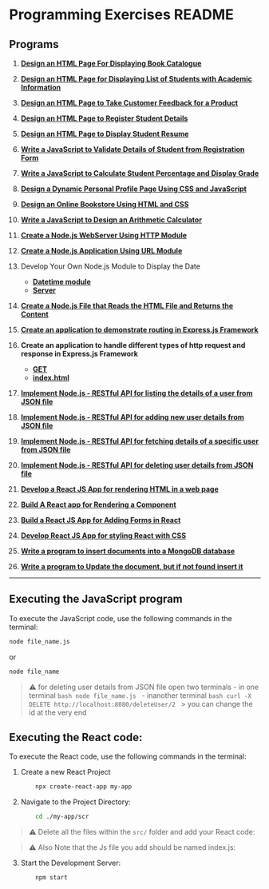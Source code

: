 # Programming Exercises README


## Programs

1. **[Design an HTML Page For Displaying Book Catalogue](./1.html)**

2. **[Design an HTML Page for Displaying List of Students with Academic Information](./2.html)**

3. **[Design an HTML Page to Take Customer Feedback for a Product](./3.html)**

4. **[Design an HTML Page to Register Student Details](./4.html)**

5. **[Design an HTML Page to Display Student Resume](./5.html)**

6. **[Write a JavaScript to Validate Details of Student from Registration Form](./6.html)**

7. **[Write a JavaScript to Calculate Student Percentage and Display Grade](./7.html)**

8. **[Design a Dynamic Personal Profile Page Using CSS and JavaScript](./8.html)**

9. **[Design an Online Bookstore Using HTML and CSS](./9.html)**

10. **[Write a JavaScript to Design an Arithmetic Calculator](./10.html)**

11. **[Create a Node.js WebServer Using HTTP Module](./11.js)**

12. **[Create a Node.js Application Using URL Module](./12.js)**

13. Develop Your Own Node.js Module to Display the Date
    - **[Datetime module](./13_b.js)**
    - **[Server](./13_a.js)**

14. **[Create a Node.js File that Reads the HTML File and Returns the Content](./14.js)**

15. **[Create an application to demonstrate routing in Express.js Framework](./15_Server.js)**

16. **Create an application to handle different types of http request and response in Express.js Framework**
    - **[GET](./16_GET.js)**
    - **[index.html](./index.html)**

17. **[Implement Node.js - RESTful API for listing the details of a user from JSON file](./17ListUsers.js)**

18. **[Implement Node.js - RESTful API for adding new user details from JSON file](./18AddUser.js)**

19. **[Implement Node.js - RESTful API for fetching details of a specific user from JSON file](./19ShowUser.js)**

20. **[Implement Node.js - RESTful API for deleting user details from JSON file](./20DeleteUser.js)**
21. **[Develop a React JS App for rendering HTML in a web page](./react-app/src/21.js)**
22. **[Build A React app for Rendering a Component](./react-app/src/22.js)**
23. **[Build a React JS App for Adding Forms in React](./react-app/src/23.js)**
24. **[Develop React JS App for styling React with CSS](./react-app/src/24.js)**
25. **[Write a program to insert documents into a MongoDB database](./25.js)**
26. **[Write a program to Update the document, but if not found insert it](./26.js)**

---
## Executing the JavaScript program

To execute the JavaScript code, use the following commands in the terminal:

```bash
node file_name.js
```
or
```bash
node file_name
```
> ⚠️ for deleting user details from JSON file open two terminals
    - in one terminal 
        ```bash
        node file_name.js
        ```
    - inanother terminal
        ```bash
        curl -X DELETE http://localhost:8080/deleteUser/2
        ```
    > you can change the id at the very end
## Executing the React code:
To execute the React code, use the following commands in the terminal:
1. Create a new React Project
    ```bash
        npx create-react-app my-app
    ```
2. Navigate to the Project Directory:
    ```bash
        cd ./my-app/scr
    ```
> ⚠️ Delete all the files within the `src/` folder and add your React code:

> ⚠️ Also Note that the Js file you add should be named index.js:
3. Start the Development Server:
   ```bash
       npm start
   ```



